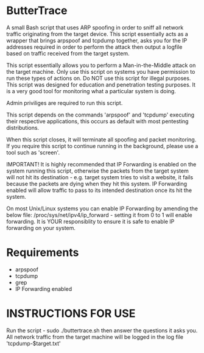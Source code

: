 # ButterTrace 
A small Bash script that uses ARP spoofing in order to sniff all network traffic originating from the target device. This script essentially acts as a wrapper that brings arpspoof and tcpdump together, asks you for the IP addresses required in order to perform the attack then output a logfile based on traffic received from the target system.

This script essentially allows you to perform a Man-in-the-Middle attack on the target machine. Only use this script on systems you have permission to run these types of actions on. Do NOT use this script for illegal purposes. This script was designed for education and penetration testing purposes. It is a very good tool for monitoring what a particular system is doing.

Admin priviliges are required to run this script.

This script depends on the commands 'arpspoof' and 'tcpdump' executing their respective applications, this occurs as default with most pentesting distributions.

When this script closes, it will terminate all spoofing and packet monitoring. If you require this script to continue running in the background, please use a tool such as 'screen'.

IMPORTANT! It is highly recommended that IP Forwarding is enabled on the system running this script, otherwise the packets from the target system will not hit its destination - e.g. target system tries to visit a website, it fails because the packets are dying when they hit this system. IP Forwarding enabled will allow traffic to pass to its intended destination once its hit the system.

On most Unix/Linux systems you can enable IP Forwarding by amending the below file: 
/proc/sys/net/ipv4/ip_forward - setting it from 0 to 1 will enable forwarding. It is YOUR responsiblity to ensure it is safe to enable IP forwarding on your system.

Requirements
=============
 - arpspoof
 - tcpdump
 - grep
 - IP Forwarding enabled

INSTRUCTIONS FOR USE
=====================
Run the script - sudo ./buttertrace.sh then answer the questions it asks you. 
All network traffic from the target machine will be logged in the log file 'tcpdump-$target.txt' 
